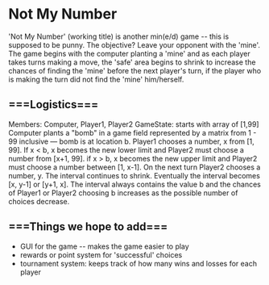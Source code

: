 # Not My Number

'Not My Number' (working title) is another min(e/d) game -- this is supposed to be punny. The objective? Leave your opponent with the 'mine'. 
The game begins with the computer planting a 'mine' and as each player takes turns making a move, the 'safe' area begins to shrink to increase the chances of finding the 'mine' before the next player's turn, if the player who is making the turn did not find the 'mine' him/herself.

## ===Logistics=== 

Members: Computer, Player1, Player2
GameState: starts with array of [1,99]
Computer plants a "bomb" in a game field represented by a matrix from 1 - 99 inclusive — bomb is at location b.
Player1 chooses a number, x from [1, 99]. If x < b, x becomes the new lower limit and Player2 must choose a number from [x+1, 99]. if x > b, x becomes the new upper limit and Player2 must choose a number between [1, x-1].
On the next turn Player2 chooses a number, y. The interval continues to shrink. Eventually the interval becomes [x, y-1] or [y+1, x].
The interval always contains the value b and the chances of Player1 or Player2 choosing b increases as the possible number of choices decrease.

## ===Things we hope to add=== 

* GUI for the game -- makes the game easier to play
* rewards or point system for 'successful' choices
* tournament system: keeps track of how many wins and losses for each player
